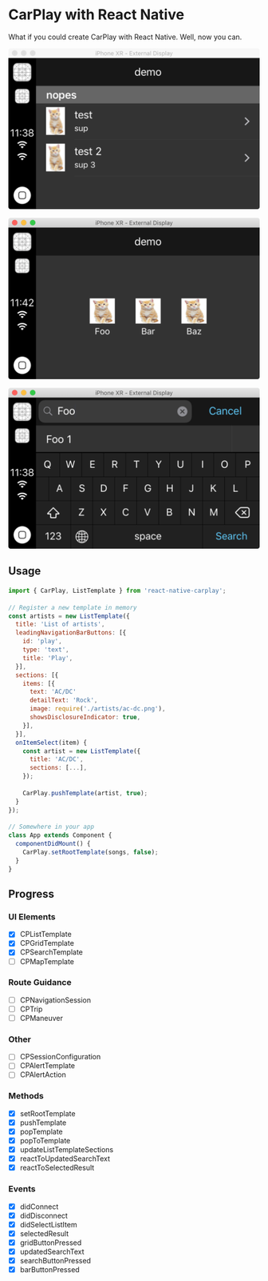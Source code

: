 # CarPlay with React Native

What if you could create CarPlay with React Native. Well, now you can.

![List Template](.github/list-template.png)

![Grid Template](.github/grid-template.png)

![Search Template](.github/search-template.png)

## Usage

```jsx
import { CarPlay, ListTemplate } from 'react-native-carplay';

// Register a new template in memory
const artists = new ListTemplate({
  title: 'List of artists',
  leadingNavigationBarButtons: [{
    id: 'play',
    type: 'text',
    title: 'Play',
  }],
  sections: [{
    items: [{
      text: 'AC/DC'
      detailText: 'Rock',
      image: require('./artists/ac-dc.png'),
      showsDisclosureIndicator: true,
    }],
  }],
  onItemSelect(item) {
    const artist = new ListTemplate({
      title: 'AC/DC',
      sections: [...],
    });

    CarPlay.pushTemplate(artist, true);
  }
});

// Somewhere in your app
class App extends Component {
  componentDidMount() {
    CarPlay.setRootTemplate(songs, false);
  }
}
```

## Progress

### UI Elements

- [x] CPListTemplate
- [x] CPGridTemplate
- [x] CPSearchTemplate
- [ ] CPMapTemplate

### Route Guidance

- [ ] CPNavigationSession
- [ ] CPTrip
- [ ] CPManeuver

### Other

- [ ] CPSessionConfiguration
- [ ] CPAlertTemplate
- [ ] CPAlertAction

### Methods

- [x] setRootTemplate
- [x] pushTemplate
- [x] popTemplate
- [x] popToTemplate
- [x] updateListTemplateSections
- [x] reactToUpdatedSearchText
- [x] reactToSelectedResult

### Events

- [x] didConnect
- [x] didDisconnect
- [x] didSelectListItem
- [x] selectedResult
- [x] gridButtonPressed
- [x] updatedSearchText
- [x] searchButtonPressed
- [x] barButtonPressed
